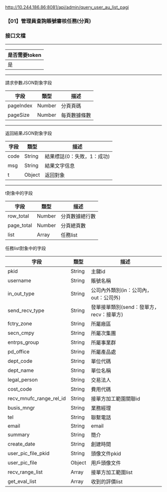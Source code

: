 http://10.244.186.86:8081/api/admin/query_user_au_list_pagi

### 【01】管理員查詢賬號審核任務(分頁)

### 接口文檔

***

| 是否需要token |
| ------------- |
| 是            |

***

請求參數JSON對象字段

| 字段      | 類型   | 描述         |
| --------- | ------ | ------------ |
| pageIndex | Number | 分頁頁碼     |
| pageSize  | Number | 每頁數據條數 |

***

返回結果JSON對象字段

| 字段 | 類型   | 描述                       |
| ---- | ------ | -------------------------- |
| code | String | 結果標誌(0：失敗，1：成功) |
| msg  | String | 結果文字信息               |
| t    | Object | 返回對象                   |

***

t對象中的字段

| 字段       | 類型   | 描述           |
| ---------- | ------ | -------------- |
| row_total  | Number | 分頁數據總行數 |
| page_total | Number | 分頁總頁數     |
| list       | Array  | 任務list       |

任務list對象中的字段

| 字段                    | 類型   | 描述                                     |
| ----------------------- | ------ | ---------------------------------------- |
| pkid                    | String | 主鍵id                                   |
| username                | String | 賬號名稱                                 |
| in_out_type             | String | 公司內外類別(in：公司內，out：公司外)    |
| send_recv_type          | String | 發單接單類別(send：發單方，recv：接單方) |
| fctry_zone              | String | 所屬廠區                                 |
| secn_cmpy               | String | 所屬次集團                               |
| entrps_group            | String | 所屬事業群                               |
| pd_office               | String | 所屬產品處                               |
| dept_code               | String | 單位代碼                                 |
| dept_name               | String | 單位名稱                                 |
| legal_person            | String | 交易法人                                 |
| cost_code               | String | 費用代碼                                 |
| recv_mnufc_range_rel_id | String | 接單方加工範圍關聯id                     |
| busis_mngr              | String | 業務經理                                 |
| tel                     | String | 聯繫電話                                 |
| email                   | String | email                                    |
| summary                 | String | 簡介                                     |
| create_date             | String | 創建時間                                 |
| user_pic_file_pkid      | String | 頭像文件pkid                             |
| user_pic_file           | Object | 用戶頭像文件                             |
| recv_range_list         | Array  | 接單方加工範圍list                       |
| get_eval_list           | Array  | 收到的評價list                           |

